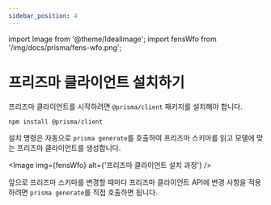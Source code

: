 ```yaml
---
sidebar_position: 4
---
```


import Image from '@theme/IdealImage';
import fensWfo from '/img/docs/prisma/fens-wfo.png';

# 프리즈마 클라이언트 설치하기

프리즈마 클라이언트를 시작하려면 `@prisma/client` 패키지를 설치해야 합니다.

```bash
npm install @prisma/client
```

설치 명령은 자동으로 `prisma generate`를 호출하여 프리즈마 스키마를 읽고 모델에 맞는 프리즈마 클라이언트를 생성합니다.

<Image img={fensWfo} alt={'프리즈마 클라이언트 설치 과정'} />

앞으로 프리즈마 스키마를 변경할 때마다 프리즈마 클라이언트 API에 변경 사항을 적용하려면 `prisma generate`를 직접 호출하면 됩니다.
